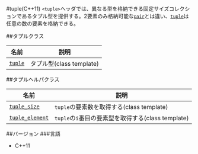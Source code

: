 #tuple(C++11)
`<tuple>`ヘッダでは、異なる型を格納できる固定サイズコレクションであるタプル型を提供する。2要素のみ格納可能な[`pair`](/reference/utility/pair.md)とは違い、[`tuple`](./tuple/tuple.md)は任意の数の要素を格納できる。

##タプルクラス

| 名前 | 説明 |
|-----------------------------|--------------------------|
| [`tuple`](./tuple/tuple.md) | タプル型(class template) |

##タプルヘルパクラス

| 名前 | 説明 |
|---------------------------------------------|----------------------------------------------------|
| [`tuple_size`](./tuple/tuple_size.md)       | `tuple`の要素数を取得する(class template)          |
| [`tuple_element`](./tuple/tuple_element.md) | `tuple`の`i`番目の要素型を取得する(class template) |


##バージョン
###言語
- C++11

